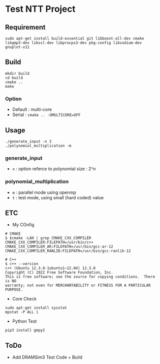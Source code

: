 # Test NTT Project

## Requirement
```
sudo apt-get install build-essential git libboost-all-dev cmake libgmp3-dev libssl-dev libprocps3-dev pkg-config libsodium-dev
gnuplot-x11
```
## Build
```
mkdir build
cd build
cmake ..
make
```
### Option
- Default : multi-core
- Serial : `cmake .. -DMULTICORE=OFF`

## Usage
```
./generate_input -n 3
./polynomial_multiplication -m
```
### generate_input
- `n` : option referce to polynomial size : 2^n

### polynomial_multiplication
- `m` : parallel mode using openmp
- `t` : test mode, using small (hard coded) value 

## ETC
- My COnfig
```
# CMAKE
$ $cmake -LAH | grep CMAKE_CXX_COMPILER
CMAKE_CXX_COMPILER:FILEPATH=/usr/bin/c++
CMAKE_CXX_COMPILER_AR:FILEPATH=/usr/bin/gcc-ar-12
CMAKE_CXX_COMPILER_RANLIB:FILEPATH=/usr/bin/gcc-ranlib-12

# C++
$ c++ --version
c++ (Ubuntu 12.3.0-1ubuntu1~22.04) 12.3.0
Copyright (C) 2022 Free Software Foundation, Inc.
This is free software; see the source for copying conditions.  There is NO
warranty; not even for MERCHANTABILITY or FITNESS FOR A PARTICULAR PURPOSE.
```

- Core Check
```
sudo apt-get install sysstat
mpstat -P ALL 1
```

- Python Test
```
pip3 install gmpy2
```
## ToDo
- Add DRAMSim3 Test Code + Build
